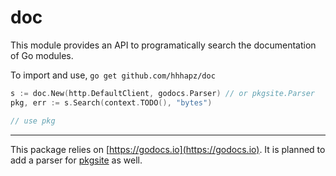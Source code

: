 # doc

This module provides an API to programatically search the documentation of Go
modules.

To import and use, `go get github.com/hhhapz/doc`

```go
s := doc.New(http.DefaultClient, godocs.Parser) // or pkgsite.Parser
pkg, err := s.Search(context.TODO(), "bytes")

// use pkg
```

---

This package relies on [https://godocs.io](https://godocs.io).
It is planned to add a parser for [pkgsite](https://pkg.go.dev) as well.
